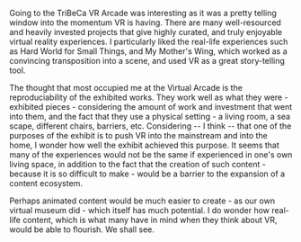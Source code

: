 Going to the TriBeCa VR Arcade was interesting as it was a pretty telling window into the momentum VR is having. There are many well-resourced and heavily invested projects that give highly curated, and truly enjoyable  virtual reality experiences. I particularly liked the real-life experiences such as Hard World for Small Things, and My Mother's Wing, which worked as a convincing transposition into a scene, and used VR as a great story-telling tool.

The thought that most occupied me at the Virtual Arcade is the reproduciability of the exhibited works. They work well as what they were - exhibited pieces - considering the amount of work and investment that went into them, and the fact that they use a physical setting - a living room, a sea scape, different chairs, barriers, etc. 
Considering -- I think -- that one of the purposes of the exhibit is to push VR into the mainstream and into the home, I wonder how well the exhibit achieved this purpose. It seems that many of the experiences would not be the same if experienced in one's own living space, in addition to the fact that the creation of such content - because it is so difficult to make - would be a barrier to the expansion of a content ecosystem. 

Perhaps animated content would be much easier to create - as our own virtual museum did - which itself has much potential. I do wonder how real-life content, which is what many have in mind when they think about VR, would be able to flourish. We shall see.
